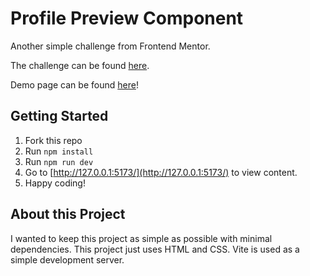 # Profile Preview Component

Another simple challenge from Frontend Mentor.

The challenge can be found [here](https://www.frontendmentor.io/challenges/profile-card-component-cfArpWshJ).

Demo page can be found [here](https://davinaleong.github.io/fem-profile-preview-component/)!

## Getting Started

1. Fork this repo
2. Run `npm install`
3. Run `npm run dev`
4. Go to [http://127.0.0.1:5173/](http://127.0.0.1:5173/) to view content.
5. Happy coding!

## About this Project

I wanted to keep this project as simple as possible with minimal dependencies. This project just uses HTML and CSS. Vite is used as a simple development server.
